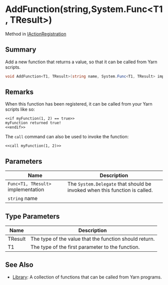# AddFunction(string,System.Func\<T1, TResult>)

Method in [IActionRegistration](./)

## Summary

Add a new function that returns a value, so that it can be called from Yarn scripts.

```csharp
void AddFunction<T1, TResult>(string name, System.Func<T1, TResult> implementation);
```

## Remarks

When this function has been registered, it can be called from your Yarn scripts like so:

```
<<if myFunction(1, 2) == true>>
myFunction returned true!
<<endif>>
```

The `call` command can also be used to invoke the function:

```
<<call myFunction(1, 2)>>
```

## Parameters

| Name                               | Description                                                                |
| ---------------------------------- | -------------------------------------------------------------------------- |
| `Func<T1, TResult>` implementation | The `System.Delegate` that should be invoked when this function is called. |
| `string` name                      |                                                                            |

## Type Parameters

| Name    | Description                                            |
| ------- | ------------------------------------------------------ |
| TResult | The type of the value that the function should return. |
| T1      | The type of the first parameter to the function.       |

## See Also

* [Library](../../yarn/yarn.library/): A collection of functions that can be called from Yarn programs.
